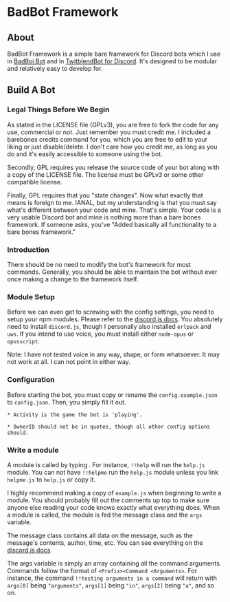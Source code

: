 # BadBot Framework

## About
BadBot Framework is a simple bare framework for Discord bots which I use in [BadBoi Bot](https://github.com/llamasking/BadBoi-Bot) and in [TwitblendBot for Discord](https://github.com/llamasking/TwitblendBot-Discord). It's designed to be modular and relatively easy to develop for. 

## Build A Bot

### Legal Things Before We Begin
As stated in the LICENSE file (GPLv3), you are free to fork the code for any use, commercial or not. Just remember you must credit me. I included a barebones credits command for you,  which you are free to edit to your liking or just disable/delete. I don't care how you credit me, as long as you do and it's easily accessible to someone using the bot.

Secondly, GPL requires you release the source code of your bot along with a copy of the LICENSE file. The license must be GPLv3 or some other compatible license. 

Finally, GPL requires that you "state changes". Now what exactly that means is foreign to me. IANAL, but my understanding is that you must say what's different between your code and mine. That's simple. Your code is a very usable Discord bot and mine is nothing more than a bare bones framework. If someone asks, you've "Added basically all functionality to a bare bones framework."

### Introduction
There should be no need to modify the bot's framework for most commands. Generally, you should be able to maintain the bot without ever once making a change to the framework itself.

### Module Setup
Before we can even get to screwing with the config settings, you need to setup your npm modules. Please refer to the [discord.js docs](https://discord.js.org/#/docs/main/stable/general/welcome). You absolutely need to install `discord.js`, though I personally also installed `erlpack` and `uws`. If you intend to use voice, you must install either `node-opus` or `opusscript`. 

Note: I have not tested voice in any way, shape, or form whatsoever. It may not work at all. I can not point in either way.

### Configuration
Before starting the bot, you must copy or rename the `config.example.json` to `config.json`. Then, you simply fill it out.

    * Activity is the game the bot is 'playing'. 

    * OwnerID should not be in quotes, though all other config options should.
    
### Write a module
A module is called by typing <Prefix><Module>. For instance, `!!help` will run the `help.js` module. You can not have `!!helpme` run the `help.js` module unless you link `helpme.js` to `help.js` or copy it. 

I highly recommend making a copy of `example.js` when beginning to write a module. You should probably fill out the comments up top to make sure anyone else reading your code knows exactly what everything does. When a module is called, the module is fed the message class and the `args` variable. 

The message class contains all data on the message, such as the message's contents, author, time, etc. You can see everything on the [discord.js docs](https://discord.js.org/#/docs/main/stable/class/Message).

The args variable is simply an array containing all the command arguments. Commands follow the format of `<Prefix><Command <Arguments>`. For instance, the command `!!testing arguments in a command` will return with `args[0]` being `"arguments"`, `args[1]` being `"in"`, `args[2]` being `"a"`, and so on. 
